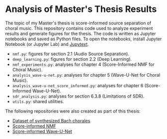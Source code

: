 # Analysis of Master's Thesis Results

The topic of my Master's thesis is score-informed source separation of choral music. This repository contains code used to analyze experiment results and generate figures for the thesis. The code is written as Jupyter notebooks and saved as Python files. To open the notebooks, install Jupyter Notebook (or Jupyter Lab) and [Jupytext](https://github.com/mwouts/jupytext).

* `nmf.py`: figures for section 2.1 (Audio Source Separation).
* `deep_learning.py`: figures for section 2.2 (Deep Learning).
* `nmf_experiments.py`: analyses for chapter 4 (Score-Informed NMF for Choral Music).
* `analysis_wave-u-net.py`: analyses for chapter 5 (Wave-U-Net for Choral Music).
* `analysis_wave-u-net_score_informed.py`: analyses for chapter 6 (Score-Informed Wave-U-Net).
* `sdr_analysis.py`: analyses for section 6.3.8 (Limitations of SDR).
* `utils.py`: shared utilities.

The following repositories were also created as part of this thesis:
* [Dataset of synthesized Bach chorales](https://github.com/matangover/synthesize-chorales)
* [Score-informed NMF](https://github.com/matangover/score-informed-nmf)
* [Score-informed Wave-U-Net](https://github.com/matangover/score-informed-Wave-U-Net)
